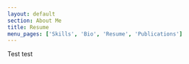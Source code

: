 ```yaml
---
layout: default
section: About Me
title: Resume
menu_pages: ['Skills', 'Bio', 'Resume', 'Publications']
---
```


Test test
